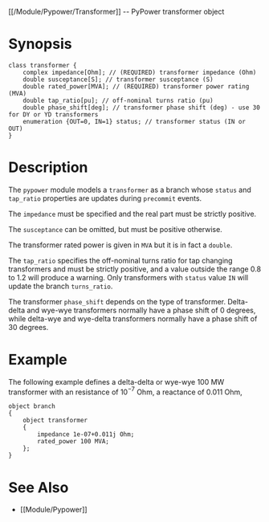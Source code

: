 [[/Module/Pypower/Transformer]] -- PyPower transformer object

# Synopsis

~~~
class transformer {
    complex impedance[Ohm]; // (REQUIRED) transformer impedance (Ohm)
    double susceptance[S]; // transformer susceptance (S)
    double rated_power[MVA]; // (REQUIRED) transformer power rating (MVA)
    double tap_ratio[pu]; // off-nominal turns ratio (pu)
    double phase_shift[deg]; // transformer phase shift (deg) - use 30 for DY or YD transformers
    enumeration {OUT=0, IN=1} status; // transformer status (IN or OUT)
}
~~~

# Description

The `pypower` module models a `transformer` as a branch whose `status` and
`tap_ratio` properties are updates during `precommit` events. 

The `impedance` must be specified and the real part must be strictly
positive. 

The `susceptance` can be omitted, but must be positive otherwise. 

The transformer rated power is given in `MVA` but it is in fact a `double`. 

The `tap_ratio` specifies the off-nominal turns ratio for tap changing
transformers and must be strictly positive, and a value outside the range 0.8
to 1.2 will produce a warning. Only transformers with `status` value `IN`
will update the branch `turns_ratio`.

The transformer `phase_shift` depends on the type of transformer. Delta-delta
and wye-wye transformers normally have a phase shift of 0 degrees, while
delta-wye and wye-delta transformers normally have a phase shift of 30 degrees.

# Example

The following example defines a delta-delta or wye-wye 100 MW transformer with
an resistance of 10$^{-7}$ Ohm, a reactance of 0.011 Ohm,

~~~
object branch
{
    object transformer
    {
        impedance 1e-07+0.011j Ohm;
        rated_power 100 MVA;
    };
}
~~~

# See Also

* [[Module/Pypower]]
